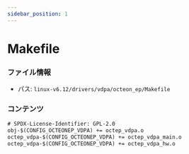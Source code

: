 ```yaml
---
sidebar_position: 1
---
```

# Makefile

### ファイル情報

- パス: `linux-v6.12/drivers/vdpa/octeon_ep/Makefile`

### コンテンツ

```txt
# SPDX-License-Identifier: GPL-2.0
obj-$(CONFIG_OCTEONEP_VDPA) += octep_vdpa.o
octep_vdpa-$(CONFIG_OCTEONEP_VDPA) += octep_vdpa_main.o
octep_vdpa-$(CONFIG_OCTEONEP_VDPA) += octep_vdpa_hw.o

```
